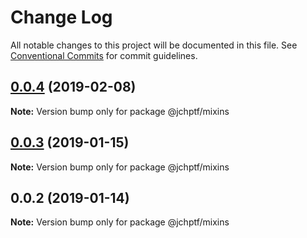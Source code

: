 # Change Log

All notable changes to this project will be documented in this file.
See [Conventional Commits](https://conventionalcommits.org) for commit guidelines.

## [0.0.4](https://github.com/jheinnic/portfolio-monorepo/compare/@jchptf/mixins@0.0.3...@jchptf/mixins@0.0.4) (2019-02-08)

**Note:** Version bump only for package @jchptf/mixins





## [0.0.3](https://github.com/jheinnic/portfolio-monorepo/compare/@jchptf/mixins@0.0.2...@jchptf/mixins@0.0.3) (2019-01-15)

**Note:** Version bump only for package @jchptf/mixins





## 0.0.2 (2019-01-14)

**Note:** Version bump only for package @jchptf/mixins
